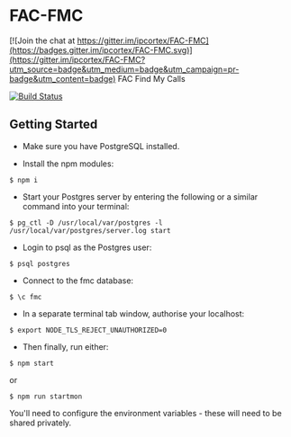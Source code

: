 # FAC-FMC

[![Join the chat at https://gitter.im/ipcortex/FAC-FMC](https://badges.gitter.im/ipcortex/FAC-FMC.svg)](https://gitter.im/ipcortex/FAC-FMC?utm_source=badge&utm_medium=badge&utm_campaign=pr-badge&utm_content=badge)
FAC Find My Calls

[![Build Status](https://travis-ci.org/ipcortex/FAC-FMC.svg?branch=master)](https://travis-ci.org/ipcortex/FAC-FMC)

## Getting Started

* Make sure you have PostgreSQL installed.

* Install the npm modules:

```
$ npm i
```
* Start your Postgres server by entering the following or a similar command into your terminal:

```
$ pg_ctl -D /usr/local/var/postgres -l /usr/local/var/postgres/server.log start

```
* Login to psql as the Postgres user:

```
$ psql postgres
```
* Connect to the fmc database:

```
$ \c fmc
```

* In a separate terminal tab window, authorise your localhost:

```
$ export NODE_TLS_REJECT_UNAUTHORIZED=0
```

* Then finally, run either:

```
$ npm start
```
or

```
$ npm run startmon
```

You'll need to configure the environment variables - these will need to be shared privately.

